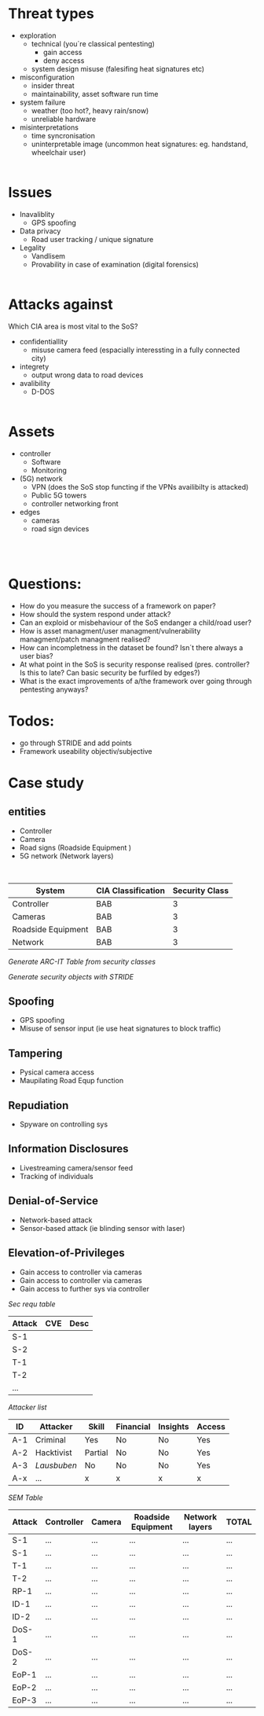 # Threat types
- exploration
	- technical (you´re classical pentesting)
		- gain access
		- deny access
	- system design misuse (falesifing heat signatures etc)
- misconfiguration
	- insider threat
	- maintainability, asset software run time
- system failure
	- weather (too hot?, heavy rain/snow)
	- unreliable hardware
- misinterpretations
	- time syncronisation 
	- uninterpretable image (uncommon heat signatures: eg. handstand, wheelchair user)
<br><br>

# Issues
- Inavaliblity
	- GPS spoofing
- Data privacy
	- Road user tracking / unique signature
- Legality
	- Vandlisem
	- Provability in case of examination (digital forensics)
<br><br>
# Attacks against
Which CIA area is most vital to the SoS?
- confidentiallity
	- misuse camera feed (espacially interessting in a fully connected city)
- integrety
	- output wrong data to road devices
- avalibility
	- D-DOS
<br><br>

# Assets
- controller
	- Software
	- Monitoring
- (5G) network
	- VPN (does the SoS stop functing if the VPNs availibilty is attacked)
	- Public 5G towers
	- controller networking front
- edges
	- cameras 
	- road sign devices

<br><br>

# Questions:
- How do you measure the success of a framework on paper?
- How should the system respond under attack?
- Can an exploid or misbehaviour of the SoS endanger a child/road user?
- How is asset managment/user managment/vulnerability managment/patch managment realised?
- How can incompletness in the dataset be found? Isn´t there always a user bias?
- At what point in the SoS is security response realised (pres. controller? Is this to late? Can basic security be furfiled by edges?)
- What is the exact improvements of a/the framework over going through pentesting anyways? 

# Todos:
- go through STRIDE and add points
- Framework useability objectiv/subjective



# Case study

## entities
- Controller
- Camera
- Road signs (Roadside Equipment )
- 5G network (Network layers)
<br>

| System    		| CIA Classification 	  | Security Class 	  		|
| ----------- 		| ----------- 			  | ----------- 			|
| Controller      	| BAB   			  	  | 3      					|
| Cameras  			| BAB   			  	  | 3      					|
| Roadside Equipment| BAB   			  	  | 3      					|
| Network 			| BAB   			  	  | 3      					|

*Generate ARC-IT Table from security classes*

*Generate security objects with STRIDE*

## Spoofing
- GPS spoofing
- Misuse of sensor input (ie use heat signatures to block traffic)

## Tampering
- Pysical camera access
- Maupilating Road Equp function

## Repudiation
- Spyware on controlling sys

## Information Disclosures
- Livestreaming camera/sensor feed
- Tracking of individuals

## Denial-of-Service
- Network-based attack
- Sensor-based attack (ie blinding sensor with laser)

## Elevation-of-Privileges
- Gain access to controller via cameras
- Gain access to controller via cameras
- Gain access to further sys via controller

*Sec requ table*

| Attack    		| CVE 	  | Desc 	  		|
| ----------- 		| ----------- 			  | ----------- 			|
| S-1      	|    			  	  |       					|
| S-2  			|    			  	  |       					|
| T-1	|    			  	  |       					|
| T-2 			|    			  	  |       					|
| ... 			|    			  	  |       					|

*Attacker list*


| ID   | Attacker 	  | Skill  		|Financial  		| Insights		| Access  		|
| ----------- | -----------| -----------| -----------| -----------| ----------- |
| A-1   | Criminal 	  | Yes  		|No  		| No		| Yes  		|
| A-2   | Hacktivist 	  | Partial  		|No  		| No		| Yes  		|
| A-3   | *Lausbuben* 	  | No  		|No  		| No		| Yes  		|
| A-x   | ... 	  | x  		|x  		| x		| x  		|


*SEM Table*

| Attack   | Controller	  | Camera | Roadside Equipment | Network layers | TOTAL		|
| ----------- |----------- |----------- |----------- |----------- |----------- |
| S-1 | ... |... |... |... |... |
| S-1 | ... |... |... |... |... |
| T-1 | ... |... |... |... |... |
| T-2 | ... |... |... |... |... |
| RP-1 | ... |... |... |... |... |
| ID-1 | ... |... |... |... |... |
| ID-2 | ... |... |... |... |... |
| DoS-1 | ... |... |... |... |... |
| DoS-2 | ... |... |... |... |... |
| EoP-1 | ... |... |... |... |... |
| EoP-2 | ... |... |... |... |... |
| EoP-3 | ... |... |... |... |... |


